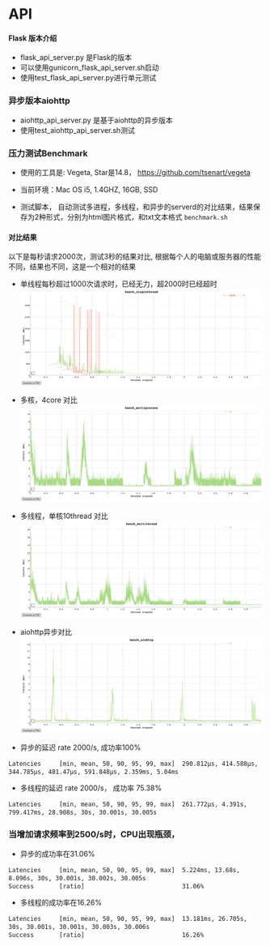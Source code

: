 # API

#### Flask 版本介绍
- flask_api_server.py 是Flask的版本
- 可以使用gunicorn_flask_api_server.sh启动
- 使用test_flask_api_server.py进行单元测试

### 异步版本aiohttp
- aiohttp_api_server.py 是基于aiohttp的异步版本
- 使用test_aiohttp_api_server.sh测试


### 压力测试Benchmark
* 使用的工具是: Vegeta, Star是14.8， https://github.com/tsenart/vegeta
* 当前环境：Mac OS i5, 1.4GHZ, 16GB, SSD

* 测试脚本， 自动测试多进程，多线程，和异步的serverd的对比结果，结果保存为2种形式，分别为html图片格式，和txt文本格式
`benchmark.sh`


#### 对比结果
以下是每秒请求2000次，测试3秒的结果对比, 根据每个人的电脑或服务器的性能不同，结果也不同，这是一个相对的结果
- 单线程每秒超过1000次请求时，已经无力，超2000时已经超时
![singlethread](images/singlthread_rate2000.png)
- 多核，4core 对比
![multiprocess](images/multiprocess_4core_rate2000.png)
- 多线程，单核10thread 对比
![multithread](images/multithread_10thread_rate2000.png)
- aiohttp异步对比
![aiohttp](images/aiohttp_rate2000.png)

- 异步的延迟 rate 2000/s, 成功率100%
```
Latencies     [min, mean, 50, 90, 95, 99, max]  290.812µs, 414.588µs, 344.785µs, 481.47µs, 591.848µs, 2.359ms, 5.04ms
```
- 多线程的延迟 rate 2000/s， 成功率 75.38%
```
Latencies     [min, mean, 50, 90, 95, 99, max]  261.772µs, 4.391s, 799.417ms, 28.908s, 30s, 30.001s, 30.005s
```

### 当增加请求频率到2500/s时，CPU出现瓶颈，
- 异步的成功率在31.06%
```
Latencies     [min, mean, 50, 90, 95, 99, max]  5.224ms, 13.68s, 8.096s, 30s, 30.001s, 30.002s, 30.005s
Success       [ratio]                           31.06%
```
- 多线程的成功率在16.26%
```
Latencies     [min, mean, 50, 90, 95, 99, max]  13.181ms, 26.705s, 30s, 30.001s, 30.001s, 30.003s, 30.006s
Success       [ratio]                           16.26%
```
